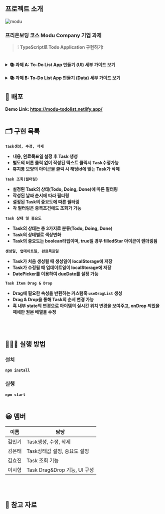## 프로젝트 소개

![modu](https://user-images.githubusercontent.com/66353903/131018778-f5e3c799-4842-4922-99a9-dd4fb6862af6.png)

### 프리온보딩 코스 Modu Company 기업 과제

> ❕ **TypeScript로 Todo Application 구현하기**❗

<br/>

<details>
    <summary>
      <STRONG>
       📚 과제 A: To-Do List App 만들기 (UI) 세부 가이드 보기
      <STRONG>
    </summary>
  <div markdown="1">
    <h3>세부 가이드</h3><br/>
    1.1 투두리스트에 적합한 데이터를 구성할 수 있다.<br/><br/>
    1.2 Task 데이터 타입에 필수적으로 들어가야할 필드: id, 할일의 제목, 할일 완료 여부 예시 (변수 명은 자유)<br/><br/>
    1.3 [필수] 적절한 Header를 만든다.<br/><br/>
    1.4 [필수] 투두리스트에 적합한 기능을 구현하기 위해 데이터를 조작할 수 있다.<br/><br/>
    1.5 [필수] 스크롤시 Header가 사라지지 않고 화면 상단에 고정되도록 한다.<br/><br/>
    1.6 [필수] 필수적으로 추가해야할 기능: Task 목록 조회, 새로운 Task 추가, Task 삭제<br/><br/>
    1.7 [필수] 투두리스트에 적절한 애니메이션을 추가할 수 있다.<br/><br/>
    1.8 [필수] Drag and Drop으로 Task의 순서를 변경한다.<br/><br/>
    1.9 데이터를 변경하지 않고 화면 내에서 Task의 순서만 변경되면 됨<br/><br/>
    1.10 [선택] 필수 구현 항목에 덧붙여 필요한 데이터 속성을 추가하여 정의할 수 있다<br/><br/>
    1.11 [선택] 최소 요구사항에 덧붙여 구현하고 싶은 기능이 있으면 추가적으로 구현.<br/><br/>
    1.12 [선택] 최소 요구사항에 덧붙여 추가하고 싶은 UI/UX 및 애니매이션을 추가적으로 구현.<br/><br/>
  </div>
</details>
<br/>
<details>
  <summary>
    <STRONG>
       📚 과제 B: To-Do List App 만들기 (Data) 세부 가이드 보기
    <STRONG>
  </summary>
  <div markdown="1">
    <h3>세부 가이드</h3><br/>
    1.1 투두리스트에 적합한 데이터를 구성할 수 있다.<br/><br/>
    1.2 Task 데이터 타입에 필수적으로 들어가야할 필드: id, 할일의 제목, 할일의 상태(최소 3가지 이상의 상태), 생성일, 업데이트일(상태변경일)<br/><br/>
    1.3 [필수] 투두리스트에 적합한 기능을 구현하기 위해 데이터를 조작할 수 있다. <br/><br/>
    1.4 [필수] 필수 기능: Task 목록 조회, 새로운 Task 추가, Task삭제<br/><br/>
    1.5 [필수] [필수] 최소 두가지 이상의 조건으로 Task를 필터링 (ex. 상태, 생성일, 생성자, 중요도)<br/><br/>
    1.6 [필수] Task의 상태 변경 (ex. 진행중 → 완료)<br/><br/>
    1.7 [선택] 최소 요구사항에 덧붙여 필요한 데이터 속성을 추가하여 정의할 수 있다<br/><br/>
    1.8 [선택] 최소 요구사항에 덧붙여 구현하고 싶은 기능이 있으면 추가적으로 구현.<br/><br/>
    1.9 [선택] 최소 요구사항에 덧붙여 추가하고 싶은 투두리스트에 적절한 UI/UX를 추가할 수 있다.<br/><br/>
  </div>
</details>

## 🚀 배포

Demo Link: https://modu-todolist.netlify.app/
<br/><br/>

## 🗂 구현 목록

`Task생성, 수정, 삭제`

- 내용, 완료목표일 설정 후 Task 생성
- 별도의 버튼 클릭 없이 작성된 텍스트 클릭시 Task수정가능
- 휴지통 모양의 아이콘을 클릭 시 해당id에 맞는 Task가 삭제

`Task 조회(필터링)`

- 설정된 Task의 상태(Todo, Doing, Done)에 따른 필터링
- 작성된 날짜 순서에 따라 필터링
- 설정된 Task의 중요도에 따른 필터링
- 각 필터링은 중복조건에도 조회가 가능

`Task 상태 및 중요도`

- Task의 상태는 총 3가지로 분류(Todo, Doing, Done)
- Task의 상태별로 색상변화
- Task의 중요도는 boolean타입이며, true일 경우 filledStar 아이콘이 렌더링됨

`생성일, 업데이트일, 완료목표일`

- Task가 처음 생성될 때 생성일이 localStorage에 저장
- Task가 수정될 때 업데이트일이 localStorage에 저장
- DatePicker를 이용하여 dueDate를 설정 가능

`Task Item Drag & Drop`

- Drag에 필요한 속성을 반환하는 커스텀훅 `useDragList` 생성
- Drag & Drop을 통해 Task의 순서 변경 가능
- 훅 내부 state의 변경으로 아이템의 실시간 위치 변경을 보여주고, onDrop 되었을 때에만 원본 배열을 수정

<br/><br/>

## 💁🏻‍♂ 실행 방법

### 설치

`npm install`

### 실행

`npm start`
<br/><br/>

## 😀 멤버

| 이름   | 담당                         |
| ------ | ---------------------------- |
| 김민기 | Task생성, 수정, 삭제         |
| 김은태 | Task상태값 설정, 중요도 설정 |
| 김효진 | Task 조회 기능               |
| 이시형 | Task Drag&Drop 기능, UI 구성 |

<br/><br/>

## 📄 참고 자료
